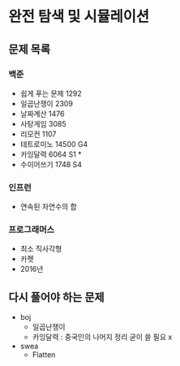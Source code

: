 # 완전 탐색 및 시뮬레이션

## 문제 목록

### 백준

- 쉽게 푸는 문제 1292
- 일곱난쟁이 2309
- 날짜계산 1476
- 사탕게임 3085
- 리모컨 1107
- 테트로미노 14500 G4
- 카잉달력 6064 S1 *
- 수이어쓰기 1748 S4

### 인프런

- 연속된 자연수의 합

### 프로그래머스

- 최소 직사각형
- 카펫
- 2016년

## 다시 풀어야 하는 문제

- boj
    - 일곱난쟁이
    - 카잉달력 : 중국인의 나머지 정리 굳이 쓸 필요 x
- swea
    - Flatten